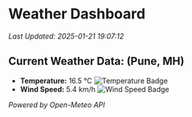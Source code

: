 
# Weather Dashboard

_Last Updated: 2025-01-21 19:07:12_

## Current Weather Data: (Pune, MH)
- **Temperature:** 16.5 °C ![Temperature Badge](https://img.shields.io/badge/Temperature-Low%20Temp-blue)
- **Wind Speed:** 5.4 km/h ![Wind Speed Badge](https://img.shields.io/badge/Wind%20Speed-Low%20Wind-blue)

*Powered by Open-Meteo API*
